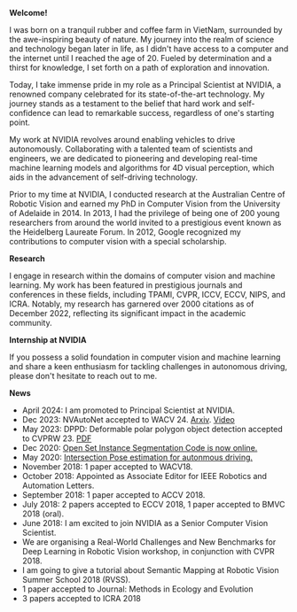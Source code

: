 **Welcome!**

I was born on a tranquil rubber and coffee farm in VietNam, surrounded by the awe-inspiring beauty of nature. My journey into the realm of science and technology began later in life, as I didn't have access to a computer and the internet until I reached the age of 20. Fueled by determination and a thirst for knowledge, I set forth on a path of exploration and innovation.

Today, I take immense pride in my role as a Principal Scientist at NVIDIA, a renowned company celebrated for its state-of-the-art technology. My journey stands as a testament to the belief that hard work and self-confidence can lead to remarkable success, regardless of one's starting point.

My work at NVIDIA revolves around enabling vehicles to drive autonomously. Collaborating with a talented team of scientists and engineers, we are dedicated to pioneering and developing real-time machine learning models and algorithms for 4D visual perception, which aids in the advancement of self-driving technology.

Prior to my time at NVIDIA, I conducted research at the Australian Centre of Robotic Vision and earned my PhD in Computer Vision from the University of Adelaide in 2014. In 2013, I had the privilege of being one of 200 young researchers from around the world invited to a prestigious event known as the Heidelberg Laureate Forum. In 2012, Google recognized my contributions to computer vision with a special scholarship.

**Research**

I engage in research within the domains of computer vision and machine learning. My work has been featured in prestigious journals and conferences in these fields, including TPAMI, CVPR, ICCV, ECCV, NIPS, and ICRA. Notably, my research has garnered over 2000 citations as of December 2022, reflecting its significant impact in the academic community.

**Internship at NVIDIA**

If you possess a solid foundation in computer vision and machine learning and share a keen enthusiasm for tackling challenges in autonomous driving, please don't hesitate to reach out to me.

**News**
* April 2024: I am promoted to Principal Scientist at NVIDIA. 
* Dec 2023: NVAutoNet accepted to WACV 24. [Arxiv](https://arxiv.org/abs/2303.12976). [Video](https://www.youtube.com/watch?v=cPxVhCJ7kyY)
* May 2023: DPPD: Deformable polar polygon object detection accepted to CVPRW 23.  [PDF](https://openaccess.thecvf.com/content/CVPR2023W/WAD/papers/Zheng_DPPD_Deformable_Polar_Polygon_Object_Detection_CVPRW_2023_paper.pdf)
* Dec 2020: [Open Set Instance Segmentation Code is now online.](https://github.com/trungtpham/open_set_instance_segmentation)
* May 2020: [Intersection Pose estimation for autonmous driving.](https://www.youtube.com/watch?v=KPLTA4S_3Yo)
* November 2018: 1 paper accepted to WACV18.
* October 2018: Appointed as Associate Editor for IEEE Robotics and Automation Letters.
* September 2018: 1 paper accepted to ACCV 2018.
* July 2018: 2 papers accepted to ECCV 2018, 1 paper accepted to BMVC 2018 (oral). 
* June 2018: I am excited to join NVIDIA as a Senior Computer Vision Scientist. 
* We are organising a Real-World Challenges and New Benchmarks for Deep Learning in Robotic Vision workshop, in conjunction with CVPR 2018. 
* I am going to give a tutorial about Semantic Mapping at Robotic Vision Summer School 2018 (RVSS). 
* 1 paper accepted to Journal: Methods in Ecology and Evolution 
* 3 papers accepted to ICRA 2018
